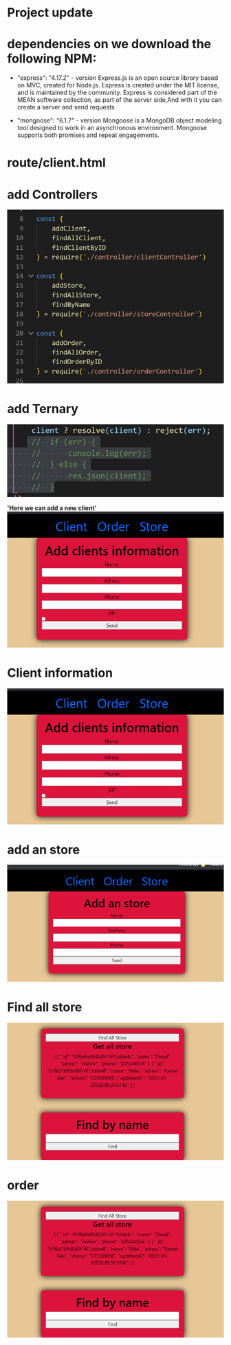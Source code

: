 # Project update

# dependencies on we download the following NPM:

- "express": "4.17.2" - version
  Express.js is an open source library based on MVC, created for Node.js. Express is created under the MIT license, and is maintained by the community.
  Express is considered part of the MEAN software collection, as part of the server side,And with it you can create a server and send requests

- "mongoose": "6.1.7" - version
  Mongoose is a MongoDB object modeling tool designed to work in an asynchronous environment. Mongoose supports both promises and repeat engagements.

# route/client.html

# add Controllers

![Alt text](/img/addController.png "Git checkbox")

# add Ternary

![Alt text](/img/addTernary.png "Git checkbox")

**'Here we can add a new client'**
![Alt text](/img/addClient.png "Git checkbox")

# Client information

![Alt text](/img/addClient.png "Git checkbox")

# add an store

![Alt text](/img/addStore.png "Git checkbox")

# Find all store

![Alt text](/img/store.png "Git checkbox")

# order

![Alt text](/img/store.png "Git checkbox")

